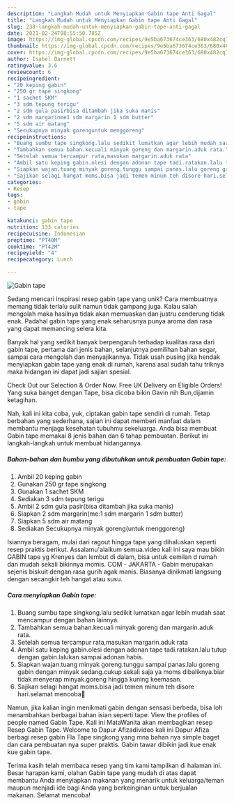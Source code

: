 ```yaml
---
description: "Langkah Mudah untuk Menyiapkan Gabin tape Anti Gagal"
title: "Langkah Mudah untuk Menyiapkan Gabin tape Anti Gagal"
slug: 238-langkah-mudah-untuk-menyiapkan-gabin-tape-anti-gagal
date: 2021-02-24T08:55:50.785Z
image: https://img-global.cpcdn.com/recipes/9e5ba673674ce363/680x482cq70/gabin-tape-foto-resep-utama.jpg
thumbnail: https://img-global.cpcdn.com/recipes/9e5ba673674ce363/680x482cq70/gabin-tape-foto-resep-utama.jpg
cover: https://img-global.cpcdn.com/recipes/9e5ba673674ce363/680x482cq70/gabin-tape-foto-resep-utama.jpg
author: Isabel Barnett
ratingvalue: 3.6
reviewcount: 6
recipeingredient:
- "20 keping gabin"
- "250 gr tape singkong"
- "1 sachet SKM"
- "3 sdm tepung terigu"
- "2 sdm gula pasirbisa ditambah jika suka manis"
- "2 sdm margarinme1 sdm margarin 1 sdm butter"
- "5 sdm air matang"
- "Secukupnya minyak gorenguntuk menggoreng"
recipeinstructions:
- "Buang sumbu tape singkong.lalu sedikit lumatkan agar lebih mudah saat mencampur dengan bahan lainnya."
- "Tambahkan semua bahan.kecuali minyak goreng dan margarin.aduk rata."
- "Setelah semua tercampur rata,masukan margarin.aduk rata"
- "Ambil satu keping gabin.olesi dengan adonan tape tadi.ratakan.lalu tutup dengan gabin.lalukan sampai adonan habis."
- "Siapkan wajan.tuang minyak goreng.tunggu sampai panas.lalu goreng gabin dengan minyak sedang.cukup sekali saja ya moms dibaliknya.biar tidak menyerap minyak.goreng hingga kuning keemasan."
- "Sajikan selagi hangat moms.bisa jadi temen minum teh disore hari.selamat mencoba🤗"
categories:
- Resep
tags:
- gabin
- tape

katakunci: gabin tape 
nutrition: 133 calories
recipecuisine: Indonesian
preptime: "PT40M"
cooktime: "PT42M"
recipeyield: "4"
recipecategory: Lunch

---
```



![Gabin tape](https://img-global.cpcdn.com/recipes/9e5ba673674ce363/680x482cq70/gabin-tape-foto-resep-utama.jpg)

Sedang mencari inspirasi resep gabin tape yang unik? Cara membuatnya memang tidak terlalu sulit namun tidak gampang juga. Kalau salah mengolah maka hasilnya tidak akan memuaskan dan justru cenderung tidak enak. Padahal gabin tape yang enak seharusnya punya aroma dan rasa yang dapat memancing selera kita.

Banyak hal yang sedikit banyak berpengaruh terhadap kualitas rasa dari gabin tape, pertama dari jenis bahan, selanjutnya pemilihan bahan segar, sampai cara mengolah dan menyajikannya. Tidak usah pusing jika hendak menyiapkan gabin tape yang enak di rumah, karena asal sudah tahu triknya maka hidangan ini dapat jadi sajian spesial.

Check Out our Selection &amp; Order Now. Free UK Delivery on Eligible Orders! Yang suka banget dengan Tape, bisa dicoba bikin Gavin nih Bun,dijamin ketagihan.


Nah, kali ini kita coba, yuk, ciptakan gabin tape sendiri di rumah. Tetap berbahan yang sederhana, sajian ini dapat memberi manfaat dalam membantu menjaga kesehatan tubuhmu sekeluarga. Anda bisa membuat Gabin tape memakai 8 jenis bahan dan 6 tahap pembuatan. Berikut ini langkah-langkah untuk membuat hidangannya.

<!--inarticleads1-->

##### Bahan-bahan dan bumbu yang dibutuhkan untuk pembuatan Gabin tape:

1. Ambil 20 keping gabin
1. Gunakan 250 gr tape singkong
1. Gunakan 1 sachet SKM
1. Sediakan 3 sdm tepung terigu
1. Ambil 2 sdm gula pasir(bisa ditambah jika suka manis)
1. Siapkan 2 sdm margarin(me:1 sdm margarin 1 sdm butter)
1. Siapkan 5 sdm air matang
1. Sediakan Secukupnya minyak goreng(untuk menggoreng)


Isiannya beragam, mulai dari ragout hingga tape yang dihaluskan seperti resep praktis berikut. Assalamu&#39;alaikum semua.video kali ini saya mau bikin GABIN tape yg Krenyes dan lembut di dalam, bisa untuk cemilan d rumah dan mudah sekali bikinnya momis. COM - JAKARTA - Gabin merupakan sejenis biskuit dengan rasa gurih agak manis. Biasanya dinikmati langsung dengan secangkir teh hangat atau susu. 

<!--inarticleads2-->

##### Cara menyiapkan Gabin tape:

1. Buang sumbu tape singkong.lalu sedikit lumatkan agar lebih mudah saat mencampur dengan bahan lainnya.
1. Tambahkan semua bahan.kecuali minyak goreng dan margarin.aduk rata.
1. Setelah semua tercampur rata,masukan margarin.aduk rata
1. Ambil satu keping gabin.olesi dengan adonan tape tadi.ratakan.lalu tutup dengan gabin.lalukan sampai adonan habis.
1. Siapkan wajan.tuang minyak goreng.tunggu sampai panas.lalu goreng gabin dengan minyak sedang.cukup sekali saja ya moms dibaliknya.biar tidak menyerap minyak.goreng hingga kuning keemasan.
1. Sajikan selagi hangat moms.bisa jadi temen minum teh disore hari.selamat mencoba🤗


Namun, jika kalian ingin menikmati gabin dengan sensasi berbeda, bisa loh menambahkan berbagai bahan isian seperti tape. View the profiles of people named Gabin Tape. Kali ini MataWanita akan membagikan resep Resep Gabin Tape. Welcome to Dapur Afizadivideo kali ini Dapur Afiza berbagi resep gabin Fla Tape singkong yang mna bahan nya simple baget dan cara pembuatan nya super praktis. Gabin tawar dibikin jadi kue enak kue gabin tape. 

Terima kasih telah membaca resep yang tim kami tampilkan di halaman ini. Besar harapan kami, olahan Gabin tape yang mudah di atas dapat membantu Anda menyiapkan makanan yang menarik untuk keluarga/teman maupun menjadi ide bagi Anda yang berkeinginan untuk berjualan makanan. Selamat mencoba!
